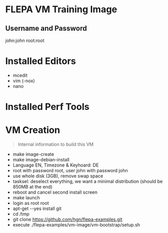 # FLEPA VM Training Image


## Username and Password

john:john
root:root

# Installed Editors

- mcedit
- vim (-nox)
- nano

# Installed Perf Tools



# VM Creation

> Internal information to build this VM

- make image-create
- make image-debian-install
- Language EN, Timezone & Keyhoard: DE
- root with password root, user john with password john
- use whole disk (3GB), remove swap space
- tasksel: deselect everything, we want a minimal distribution (should be 850MB at the end)
- reboot and cancel second install screen
- make launch
- login as root root
- apt-get --yes install git
- cd /tmp
- git clone https://github.com/hgn/flepa-examples.git
- execute ./flepa-examples/vm-image/vm-bootstrap/setup.sh
